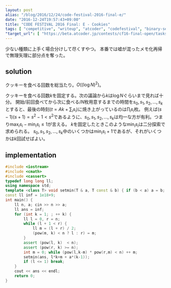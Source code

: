 ```yaml
---
layout: post
alias: "/blog/2016/12/24/code-festival-2016-final-e/"
date: "2016-12-24T19:57:43+09:00"
title: "CODE FESTIVAL 2016 Final: E - Cookies"
tags: [ "competitive", "writeup", "atcoder", "codefestival", "binary-search" ]
"target_url": [ "https://beta.atcoder.jp/contests/cf16-final-open/tasks/codefestival_2016_final_e" ]
---
```


少ない種類に上手く場合分けして尽くすやつ。
本番では嘘が混ったメモ化再帰で無理矢理に部分点を奪った。

## solution

クッキーを食べる回数を総当たり。$O((\log N)^2)$。

クッキーを食べる回数$k$を固定する。次の議論から$k$は$\log N$ぐらいまで見れば十分。
開始/前回食べてから次に食べる/$N$枚用意するまでの時間を$s_0, s_1, s_2, \dots, s_k$とすると、最後の時刻($t = Ak + \sum_i s_i$)に焼き上がっているのは$\prod_i s_i$枚。
例えば$(s - 1)(s + 1) = s^2 - 1 \lt s^2$であるように、$s_0, s_1, s_2, \dots, s_k$は均一な方が有利。つまり$\max_i s_i - \min_i s_i \le 1$が言える。
$k$を固定したときこのような$\min_i s_i$は二分探索で求められる。
$s_0, s_1, s_2, \dots, s_k$中のいくつかは$\min_i s_i + 1$であるが、それがいくつかは$k$回試せばよい。

## implementation

``` c++
#include <iostream>
#include <cmath>
#include <cassert>
typedef long long ll;
using namespace std;
template <class T> void setmin(T & a, T const & b) { if (b < a) a = b; }
const ll inf = 1e18+9;
int main() {
    ll n, a; cin >> n >> a;
    ll ans = inf;
    for (int k = 1; ; ++ k) {
        ll l = 0, r = n;
        while (l + 1 < r) {
            ll m = (l + r) / 2;
            (pow(m, k) < n ? l : r) = m;
        }
        assert (pow(l, k)  < n);
        assert (pow(r, k) >= n);
        int m = 0; while (pow(l,k-m) * pow(r,m) < n) ++ m;
        setmin(ans, l*k+m + a*(k-1));
        if (l <= 1) break;
    }
    cout << ans << endl;
    return 0;
}
```
